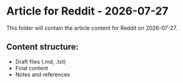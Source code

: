 # Article for Reddit - 2026-07-27

This folder will contain the article content for Reddit on 2026-07-27.

## Content structure:
- Draft files (.md, .txt)
- Final content
- Notes and references
